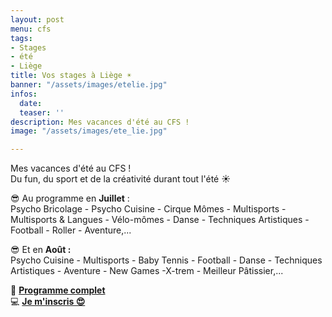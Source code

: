 ```yaml
---
layout: post
menu: cfs
tags:
- Stages
- été
- Liège
title: Vos stages à Liège ☀
banner: "/assets/images/etelie.jpg"
infos:
  date: 
  teaser: ''
description: Mes vacances d'été au CFS !
image: "/assets/images/ete_lie.jpg"

---
```

Mes vacances d'été au CFS !  
Du fun, du sport et de la créativité durant tout l'été ☀

😎 Au programme en **Juillet** :  
Psycho Bricolage - Psycho Cuisine - Cirque Mômes - Multisports - Multisports & Langues - Vélo-mômes - Danse - Techniques Artistiques - Football - Roller - Aventure,...

😎 Et en **Août :**  
Psycho Cuisine - Multisports - Baby Tennis - Football - Danse - Techniques Artistiques - Aventure - New Games -X-trem - Meilleur Pâtissier,...

**📅** [**Programme complet**](https://www.lecfs.be/files/liege/ "Programme été Liège")  
💻 [**Je m'inscris 😍**](https://www12.iclub.be/myiclub3_CFS_register.asp?ClubID=559&LG=FR&Categorie=4&Groupe=1&Province=Liege "Liège")